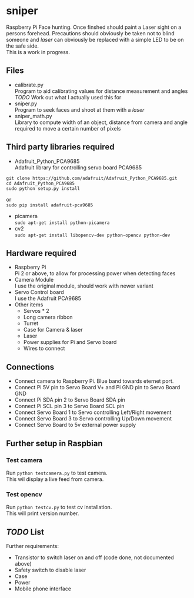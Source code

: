 # sniper
Raspberry Pi Face hunting.  Once finshed should paint a Laser sight on a persons forehead.  Precautions should obviously be taken not to blind someone and *laser* can obviously be replaced with a simple LED to be on the safe side.  
This is a work in progress.

## Files
* calibrate.py  
Program to aid calibrating values for distance measurement and angles *TODO* Work out what I actually used this for
* sniper.py  
Program to seek faces and shoot at them with a *laser*
* sniper_math.py  
Library to compute width of an object, distance from camera and angle required to move a certain number of pixels

## Third party libraries required
* Adafruit_Python_PCA9685  
Adafruit library for controlling servo board PCA9685
```
git clone https://github.com/adafruit/Adafruit_Python_PCA9685.git
cd Adafruit_Python_PCA9685
sudo python setup.py install
```
or  
`sudo pip install adafruit-pca9685`
* picamera  
`sudo apt-get install python-picamera`
* cv2  
`sudo apt-get install libopencv-dev python-opencv python-dev`

## Hardware required
* Raspberry Pi  
Pi 2 or above, to allow for processing power when detecting faces
* Camera Module  
I use the original module, should work with newer variant
* Servo Control board  
I use the Adafruit PCA9685
* Other items
	* Servos * 2
	* Long camera ribbon
	* Turret
	* Case for Camera & laser
	* Laser
	* Power supplies for Pi and Servo board
	* Wires to connect

## Connections
* Connect camera to Raspberry Pi. Blue band towards eternet port.
* Connect Pi 5V pin to Servo Board V+ and Pi GND pin to Servo Board GND
* Connect Pi SDA pin 2 to Servo Board SDA pin
* Connect Pi SCL pin 3 to Servo Board SCL pin
* Connect Servo Board 1 to Servo controlling Left/Right movement
* Connect Servo Board 3 to Servo controlling Up/Down movement
* Connect Servo Board to 5v external power supply

## Further setup in Raspbian

### Test camera
Run `python testcamera.py` to test camera.  
This wil display a live feed from camera.

### Test opencv
Run `python testcv.py` to test cv installation.  
This will print version number.

## *TODO* List
Further requirements:

* Transistor to switch laser on and off (code done, not documented above)
* Safety switch to disable laser
* Case
* Power
* Mobile phone interface
